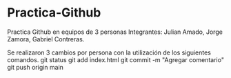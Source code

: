 # Practica-Github
Practica Github en equipos de 3 personas
Integrantes: Julian Amado, Jorge Zamora, Gabriel Contreras. 

Se realizaron 3 cambios por persona con la utilización de los siguientes comandos. 
git status
git add index.html
git commit -m "Agregar comentario"
git push origin main